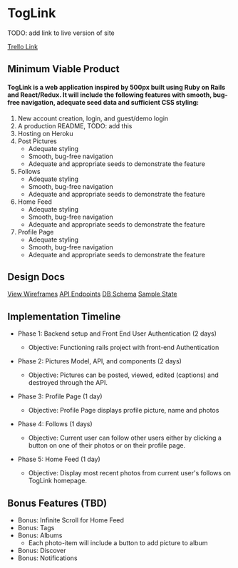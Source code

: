 # TogLink

TODO: add link to live version of site

[Trello Link](https://trello.com/b/U5H5Xk4Y/toglink-by-nate)

## Minimum Viable Product

#### TogLink is a web application inspired by 500px built using Ruby on Rails and React/Redux. It will include the following features with smooth, bug-free navigation, adequate seed data and sufficient CSS styling:

  1. New account creation, login, and guest/demo login
  2. A production README, TODO: add this
  3. Hosting on Heroku
  4. Post Pictures
      * Adequate styling
      * Smooth, bug-free navigation
      * Adequate and appropriate seeds to demonstrate the feature
  5. Follows
      * Adequate styling
      * Smooth, bug-free navigation
      * Adequate and appropriate seeds to demonstrate the feature
  6. Home Feed
      * Adequate styling
      * Smooth, bug-free navigation
      * Adequate and appropriate seeds to demonstrate the feature
  7. Profile Page
      * Adequate styling
      * Smooth, bug-free navigation
      * Adequate and appropriate seeds to demonstrate the feature

## Design Docs

[View Wireframes](./wireframes/)
[API Endpoints](api-endpoints.md)
[DB Schema](schema.md)
[Sample State](sample-state.md)


## Implementation Timeline

* Phase 1: Backend setup and Front End User Authentication (2 days)
  * Objective: Functioning rails project with front-end Authentication

* Phase 2: Pictures Model, API, and components (2 days)
  * Objective: Pictures can be posted, viewed, edited (captions) and destroyed through the API.

* Phase 3: Profile Page (1 day)
  * Objective: Profile Page displays profile picture, name and photos

* Phase 4: Follows (1 days)
  * Objective: Current user can follow other users either by clicking a button on one of their photos or on their profile page.

* Phase 5: Home Feed (1 day)
  * Objective: Display most recent photos from current user's follows on TogLink homepage.


## Bonus Features (TBD)

* Bonus: Infinite Scroll for Home Feed
* Bonus: Tags
* Bonus: Albums
  - Each photo-item will include a button to add picture to album
* Bonus: Discover
* Bonus: Notifications
